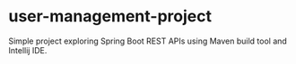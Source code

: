 # user-management-project
Simple project exploring Spring Boot REST APIs using Maven build tool and Intellij IDE. 
